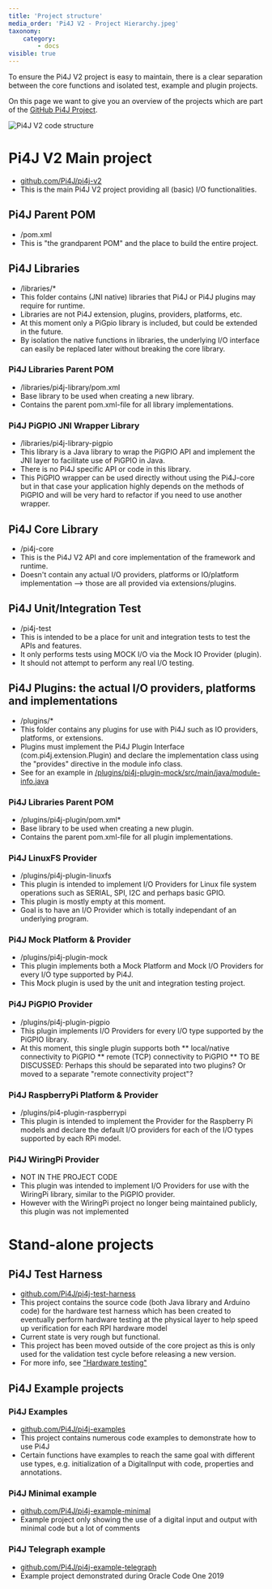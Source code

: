 ```yaml
---
title: 'Project structure'
media_order: 'Pi4J V2 - Project Hierarchy.jpeg'
taxonomy:
    category:
        - docs
visible: true
---
```


To ensure the Pi4J V2 project is easy to maintain, there is a clear separation between the core functions and isolated test, example and plugin projects.

On this page we want to give you an overview of the projects which are part of the [GitHub Pi4J Project](https://github.com/Pi4J).

![Pi4J V2 code structure](https://raw.githubusercontent.com/Pi4J/pi4j-v2/master/assets/draw.io/pi4j-v2-code-structure.jpg)



# Pi4J V2 Main project

* [github.com/Pi4J/pi4j-v2](https://github.com/Pi4J/pi4j-v2)
* This is the main Pi4J V2 project providing all (basic) I/O functionalities.

## Pi4J Parent POM 
* /pom.xml
* This is "the grandparent POM" and the place to build the entire project.

## Pi4J Libraries

* /libraries/*
* This folder contains (JNI native) libraries that Pi4J or Pi4J plugins may require for runtime.
* Libraries are not Pi4J extension, plugins, providers, platforms, etc. 
* At this moment only a PiGpio library is included, but could be extended in the future.
* By isolation the native functions in libraries, the underlying I/O interface can easily be replaced later without breaking the core library.

### Pi4J Libraries Parent POM

* /libraries/pi4j-library/pom.xml
* Base library to be used when creating a new library.
* Contains the parent pom.xml-file for all library implementations.

### Pi4J PiGPIO JNI Wrapper Library

* /libraries/pi4j-library-pigpio
* This library is a Java library to wrap the PiGPIO API and implement the JNI layer to facilitate use of PiGPIO in Java.  
* There is no Pi4J specific API or code in this library. 
* This PiGPIO wrapper can be used directly without using the Pi4J-core but in that case your application highly depends on the methods of PiGPIO and will be very hard to refactor if you need to use another wrapper.

## Pi4J Core Library

* /pi4j-core
* This is the Pi4J V2 API and core implementation of the framework and runtime.   
* Doesn't contain any actual I/O providers, platforms or IO/platform implementation --> those are all provided via extensions/plugins.  

## Pi4J Unit/Integration Test 

* /pi4j-test
* This is intended to be a place for unit and integration tests to test the APIs and features.
* It only performs tests using MOCK I/O via the Mock IO Provider (plugin). 
* It should not attempt to perform any real I/O testing.

## Pi4J Plugins: the actual I/O providers, platforms and implementations

* /plugins/*
* This folder contains any plugins for use with Pi4J such as IO providers, platforms, or extensions.  
* Plugins must implement the Pi4J Plugin Interface (com.pi4j.extension.Plugin) and declare the implementation class using the "provides" directive in the module info class. 
* See for an example in [/plugins/pi4j-plugin-mock/src/main/java/module-info.java](https://github.com/Pi4J/pi4j-v2/blob/master/plugins/pi4j-plugin-mock/src/main/java/module-info.java)

### Pi4J Libraries Parent POM
 
* /plugins/pi4j-plugin/pom.xml*
* Base library to be used when creating a new plugin.
* Contains the parent pom.xml-file for all plugin implementations.

### Pi4J LinuxFS Provider

* /plugins/pi4j-plugin-linuxfs 
* This plugin is intended to implement I/O Providers for Linux file system operations such as SERIAL, SPI, I2C and perhaps basic GPIO.  
* This plugin is mostly empty at this moment.
* Goal is to have an I/O Provider which is totally independant of an underlying program.

### Pi4J Mock Platform & Provider

* /plugins/pi4j-plugin-mock
* This plugin implements both a Mock Platform and Mock I/O Providers for every I/O type supported by Pi4J.
* This Mock plugin is used by the unit and integration testing project.

### Pi4J PiGPIO Provider

* /plugins/pi4j-plugin-pigpio
* This plugin implements I/O Providers for every I/O type supported by the PiGPIO library.  
* At this moment, this single plugin supports both
** local/native connectivity to PiGPIO
** remote (TCP) connectivity to PiGPIO
** TO BE DISCUSSED: Perhaps this should be separated into two plugins? Or moved to a separate "remote connectivity project"?

### Pi4J RaspberryPi Platform & Provider

* /plugins/pi4-plugin-raspberrypi
* This plugin is intended to implement the Provider for the Raspberry Pi models and declare the default I/O providers for each of the I/O types supported by each RPi model.

### Pi4J WiringPi Provider

* NOT IN THE PROJECT CODE
* This plugin was intended to implement I/O Providers for use with the WiringPi library, similar to the PiGPIO provider.  
* However with the WiringPi project no longer being maintained publicly, this plugin was not implemented

# Stand-alone projects

## Pi4J Test Harness

*  [github.com/Pi4J/pi4j-test-harness](https://github.com/Pi4J/pi4j-test-harness)
*  This project contains the source code (both Java library and Arduino code) for the hardware test harness which has been created to eventually perform hardware testing at the physical layer to help speed up verification for each RPI hardware model
*  Current state is very rough but functional.  
*  This project has been moved outside of the core project as this is only used for the validation test cycle before releasing a new version. 
*  For more info, see ["Hardware testing"](/core-code-internals/hardware-testing)

## Pi4J Example projects

### Pi4J Examples

* [github.com/Pi4J/pi4j-examples](https://github.com/Pi4J/pi4j-examples)
* This project contains numerous code examples to demonstrate how to use Pi4J
* Certain functions have examples to reach the same goal with different use types, e.g. initialization of a DigitalInput with code, properties and annotations.

### Pi4J Minimal example

* [github.com/Pi4J/pi4j-example-minimal](https://github.com/Pi4J/pi4j-example-minimal)
* Example project only showing the use of a digital input and output with minimal code but a lot of comments

### Pi4J Telegraph example

* [github.com/Pi4J/pi4j-example-telegraph](https://github.com/Pi4J/pi4j-example-telegraph)
* Example project demonstrated during Oracle Code One 2019